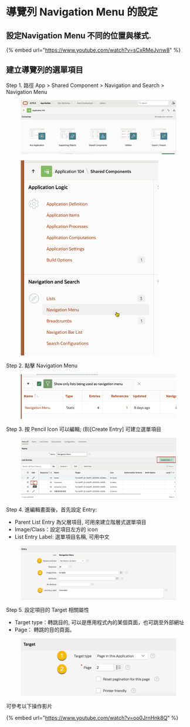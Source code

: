 # 導覽列 Navigation Menu 的設定



## 設定Navigation Menu 不同的位置與樣式.&#x20;

{% embed url="https://www.youtube.com/watch?v=sCxRMeJvnw8" %}

## 建立導覽列的選單項目

Step 1. 路徑 App > Shared Component > Navigation and Search > Navigation Menu

<figure><img src="../.gitbook/assets/image (61).png" alt=""><figcaption></figcaption></figure>

<figure><img src="../.gitbook/assets/image (60).png" alt="" width="375"><figcaption></figcaption></figure>

Step 2. 點擊 Navigation Menu

<figure><img src="../.gitbook/assets/image (59).png" alt=""><figcaption></figcaption></figure>

Step 3. 按 Pencil Icon 可以編輯; (B)\[Create Entry] 可建立選單項目

<figure><img src="../.gitbook/assets/image (58).png" alt=""><figcaption></figcaption></figure>

Step 4. 進編輯畫面後，首先設定 Entry:&#x20;

* &#x20;Parent List Entry 為父層項目, 可用來建立階層式選單項目
* Image/Class：設定項目左方的 icon
* List Entry Label: 選單項目名稱, 可用中文

<figure><img src="../.gitbook/assets/image (57).png" alt=""><figcaption></figcaption></figure>

Step 5. 設定項目的 Target 相關屬性

* Target type：轉跳目的, 可以是應用程式內的某個頁面，也可跳至外部網址
* Page： 轉跳的目的頁面。

<figure><img src="../.gitbook/assets/image (56).png" alt=""><figcaption></figcaption></figure>



可參考以下操作影片

{% embed url="https://www.youtube.com/watch?v=oo0JrnHnk8Q" %}


